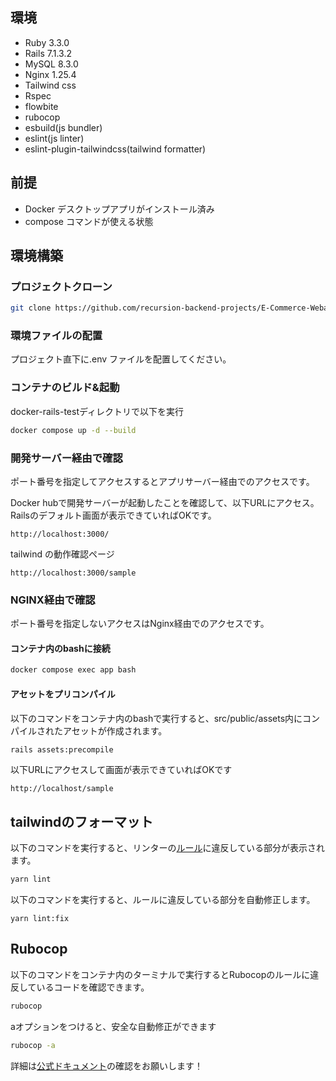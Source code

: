 ## 環境

- Ruby 3.3.0
- Rails 7.1.3.2
- MySQL 8.3.0
- Nginx 1.25.4
- Tailwind css
- Rspec
- flowbite
- rubocop
- esbuild(js bundler)
- eslint(js linter)
- eslint-plugin-tailwindcss(tailwind formatter)

## 前提

- Docker デスクトップアプリがインストール済み
- compose コマンドが使える状態

## 環境構築

### プロジェクトクローン

```bash
git clone https://github.com/recursion-backend-projects/E-Commerce-Webapp-with-Stripe-Sync.git
```

### 環境ファイルの配置

プロジェクト直下に.env ファイルを配置してください。</br>

### コンテナのビルド&起動
docker-rails-testディレクトリで以下を実行

```bash
docker compose up -d --build
```

### 開発サーバー経由で確認
ポート番号を指定してアクセスするとアプリサーバー経由でのアクセスです。

Docker hubで開発サーバーが起動したことを確認して、以下URLにアクセス。
Railsのデフォルト画面が表示できていればOKです。

```
http://localhost:3000/
```

tailwind の動作確認ページ</br>

```
http://localhost:3000/sample
```

### NGINX経由で確認
ポート番号を指定しないアクセスはNginx経由でのアクセスです。

#### コンテナ内のbashに接続
```bash
docker compose exec app bash
```

#### アセットをプリコンパイル
以下のコマンドをコンテナ内のbashで実行すると、src/public/assets内にコンパイルされたアセットが作成されます。

```bash
rails assets:precompile
```

以下URLにアクセスして画面が表示できていればOKです
```
http://localhost/sample
```

## tailwindのフォーマット
以下のコマンドを実行すると、リンターの[ルール](https://github.com/francoismassart/eslint-plugin-tailwindcss/tree/master/docs/rules)に違反している部分が表示されます。

```bash
yarn lint
```

以下のコマンドを実行すると、ルールに違反している部分を自動修正します。
```
yarn lint:fix
```

## Rubocop
以下のコマンドをコンテナ内のターミナルで実行するとRubocopのルールに違反しているコードを確認できます。

```bash
rubocop 
```

aオプションをつけると、安全な自動修正ができます
```bash
rubocop -a
```

詳細は[公式ドキュメント](https://docs.rubocop.org/rubocop/1.63/usage/basic_usage.html#rubocop-as-a-formatter)の確認をお願いします！
